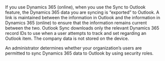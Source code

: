 If you use Dynamics 365 (online), when you use the Sync to Outlook feature, the Dynamics 365 data you are syncing is “exported” to Outlook. A link is maintained between the information in Outlook and the information in Dynamics 365 (online) to ensure that the information remains current between the two. Outlook Sync downloads only the relevant Dynamics 365 record IDs to use when a user attempts to track and set regarding an Outlook item. The company data is not stored on the device.  
  
 An administrator determines whether your organization’s users are permitted to sync Dynamics 365 data to Outlook by using security roles.